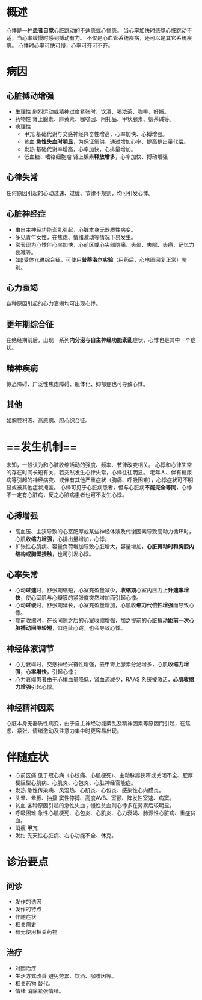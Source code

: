 # 概述
心悸是一种**患者自觉**心脏跳动的不适感或心慌感。
当心率加快时感觉心脏跳动不适，当心率缓慢时感到搏动有力。
不仅是心血管系统疾病，还可以是其它系统疾病。
心悸时心率可快可慢，心率可齐可不齐。
# 病因
## 心脏搏动增强
- 生理性
  剧烈运动或精神过度紧张时、饮酒、喝浓茶、咖啡、妊娠。
- 药物性
  肾上腺素、麻黄素、咖啡因、阿托品、甲状腺素、氨茶碱等。
- 病理性
	- 甲亢
	  基础代谢与交感神经兴奋性增高，心率加快、心搏增强。
	- 贫血
	  **急性失血时明显**，为保证氧供，通过增加心率、提高排出量代偿。
	- 发热
	  基础代谢率增高，心率加快，心排量增加。
	- 低血糖、嗜铬细胞瘤
	  肾上腺素**释放增多**，心率加快、搏动增强
## 心律失常
任何原因引起的心动过速、过缓、节律不规则，均可引发心悸。
## 心脏神经症
- 由自主神经功能紊乱引起，心脏本身无器质性病变。
- 多见青年女性，在焦虑、情绪激动等情况下易发生。
- 常表现为心悸伴心率加快，心前区或心尖部隐痛、头晕、失眠、头痛、记忆力衰减等。
- 如β受体亢进综合征，可使用**普萘洛尔实验**（用药后，心电图回复正常）鉴别。
## 心力衰竭
各种原因引起的心力衰竭均可出现心悸。
## 更年期综合征
在绝经期前后，出现一系列**内分泌与自主神经功能紊乱**症状，心悸也是其中一个症状。
## 精神疾病
惊恐障碍、广泛性焦虑障碍、躯体化、抑郁症也可导致心悸。
## 其他
如胸腔积液、高原病、胆心综合征。
# ==发生机制==
未知，一般认为和心脏收缩活动的强度、频率、节律改变相关。
心悸和心律失常的存在时间长短有关，若突然发生心律失常，心悸往往明显。
老年人、伴有糖尿病等引起的神经病变、或伴有其他严重症状（胸痛、呼吸困难），心悸症状可不明显或被其他症状掩盖。
心悸可见于心脏病患者，但与心脏病**不能完全等同**，心悸不一定有心脏病，反之心脏病患者也可不发生心悸。
## 心搏增强
- 高血压、主狭导致的心室肥厚或某些神经体液及代谢因素导致高动力循环时，心肌**收缩力增强**，心排出量增加，心悸。
- 扩张性心肌病、容量负荷增加导致心脏增大，容量增加，**心脏搏动时和胸腔内结构或胸壁接触**，也可引发心悸。
## 心率失常
- 心动**过速**时，舒张期缩短，心室充盈量减少，**收缩期**心室内压力**上升速率增快**，使心室肌与心瓣膜的紧张度突然增加而引起心悸。
- 心动**过缓**时，舒张期延长，心室充盈量增加，心肌收**缩力代偿性增强**而导致心悸。
- 期前收缩时，在长间隙之后的心室收缩增强，加之提前的心脏搏动**距前一次心脏搏动间隙较短**，似连续心跳，也会导致心悸。
## 神经体液调节
- 心力衰竭时，交感神经兴奋性增强，去甲肾上腺素分泌增多，心肌**收缩力增强**，**心率增快**，引起心悸；
- 心力衰竭患者由于心排血量降低，肾血流减少，RAAS 系统被激活，**心肌收缩力增强**引起心悸。
## 神经精神因素
心脏本身无器质性病变，由于自主神经功能紊乱及精神因素等原因而引起，在焦虑、紧张、情绪激动及注意力集中时更容易出现。
# 伴随症状
- 心前区痛
  见于冠心病（心绞痛、心肌梗死）、主动脉瓣狭窄或关闭不全、肥厚梗阻型心肌病、心肌炎、心包炎、心脏神经官能症。
- 发热
  急性传染病、风湿热、心肌炎、心包炎、感染性心内膜炎。
- 头晕、晕厥、抽搐
  窦性停搏、高度AVB、室颤、阵发性室速、病窦。
- 贫血
  各种原因引起的急性失血；慢性贫血则心悸多在劳累后较明显。
- 呼吸困难
  急性心肌梗死、心包炎、心肌炎、心力衰竭、肺源性心脏病、重症贫血。
- 消瘦
  甲亢
- 发绀
  先天性心脏病、右心功能不全、休克。
# 诊治要点
## 问诊
- 发作的诱因
- 发作的特点
- 伴随症状
- 相关病史
- 有无使用相关药物
## 治疗
- 对因治疗
- 生活方式改善
  避免劳累、饮酒、咖啡因等。
- 相关药物
  替代。
- 情绪
  消除紧张情绪。